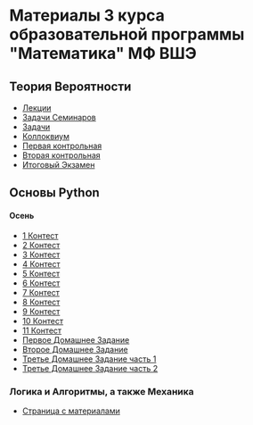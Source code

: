 # Материалы 3 курса образовательной программы "Математика" МФ ВШЭ

## Теория Вероятности

- [Лекции](https://docs.google.com/viewer?url=https://github.com/Vladm0z/HSE-Math/raw/main/docs/3rd%20term/Probabilities/Aut_Lect/lec_en.pdf)
- [Задачи Семинаров](https://docs.google.com/viewer?url=https://github.com/Vladm0z/HSE-Math/raw/main/docs/3rd%20term/Probabilities/Aut_Sem/seminar.pdf)
- [Задачи](https://docs.google.com/viewer?url=https://github.com/Vladm0z/HSE-Math/raw/main/docs/3rd%20term/Probabilities/Aut_Prb/TeX/Prob.pdf)
- [Коллоквиум](https://docs.google.com/viewer?url=https://github.com/Vladm0z/HSE-Math/raw/main/docs/3rd%20term/Probabilities/Aut_Mid/%D0%9C%D0%B0%D1%80%D0%B8%D1%8F%20%D0%9A%D0%BE%D0%B2%D0%B0%D0%BB%D0%B5%D0%B2%D0%B0%20-%20%D0%91%D0%B8%D0%BB%D0%B5%D1%82%D1%8B.pdf)
- [Первая контрольная](https://docs.google.com/viewer?url=https://github.com/Vladm0z/HSE-Math/raw/main/docs/3rd%20term/Probabilities/Aut_Test/%D0%9C%D0%BE%D0%B7%D0%B3%D0%BE%D0%B2%D0%BE%D0%B9%D0%92%D0%A0%20%D0%BA%D1%802%20TERVER.pdf)
- [Вторая контрольная]()
- [Итоговый Экзамен](https://docs.google.com/viewer?url=https://github.com/Vladm0z/HSE-Math/raw/main/docs/3rd%20term/Probabilities/Aut_Fin/%D0%BD%D0%B5%D0%BA%D0%BE%D1%82%D0%BE%D1%80%D1%8B%D0%B5%20%D0%B1%D0%B8%D0%BB%D0%B5%D1%82%D1%8B%20%D1%8D%D0%BA%D0%B7%D0%B0%D0%BC%D0%B5%D0%BD%D0%B0.pdf)


## Основы Python

#### Осень
- [1 Контест]()
- [2 Контест]()
- [3 Контест]()
- [4 Контест]()
- [5 Контест]()
- [6 Контест]()
- [7 Контест]()
- [8 Контест]()
- [9 Контест]()
- [10 Контест]()
- [11 Контест]()
- [Первое Домашнее Задание]()
- [Второе Домашнее Задание]()
- [Третье Домашнее Задание часть 1]()
- [Третье Домашнее Задание часть 2]()


### Логика и Алгоритмы, а также Механика

- [Страница с материалами](https://vladm0z.github.io/HSE-Math/Logic&Mechanics)


